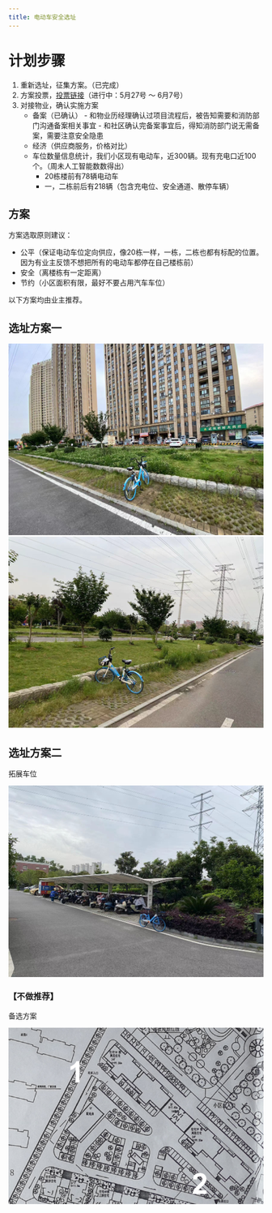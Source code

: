 ```yaml
---
title: 电动车安全选址
---
```


# 计划步骤

1. 重新选址，征集方案。（已完成）
2. 方案投票，[投票链接](https://jinshuju.net/f/civIE4)（进行中：5月27号 ～ 6月7号）
3. 对接物业，确认实施方案 
   - 备案（已确认）
         - 和物业历经理确认过项目流程后，被告知需要和消防部门沟通备案相关事宜
         - 和社区确认完备案事宜后，得知消防部门说无需备案，需要注意安全隐患
   - 经济（供应商服务，价格对比）
   - 车位数量信息统计，我们小区现有电动车，近300辆。现有充电口近100个。（周未人工智能数数得出）
     - 20栋楼前有78辆电动车
     - 一，二栋前后有218辆（包含充电位、安全通道、散停车辆）

## 方案

方案选取原则建议：

* 公平（保证电动车位定向供应，像20栋一样，一栋，二栋也都有标配的位置。 因为有业主反馈不想把所有的电动车都停在自己楼栋前）
* 安全（离楼栋有一定距离）
* 节约（小区面积有限，最好不要占用汽车车位）

以下方案均由业主推荐。

## 选址方案一

![1-1](image/1-1.jpg)
![1-2](image/1-2.jpg)

## 选址方案二

拓展车位

![20](image/20.jpg)

### 【不做推荐】

备选方案

![electric bicycle address](image/ebicycle-address.jpg)

